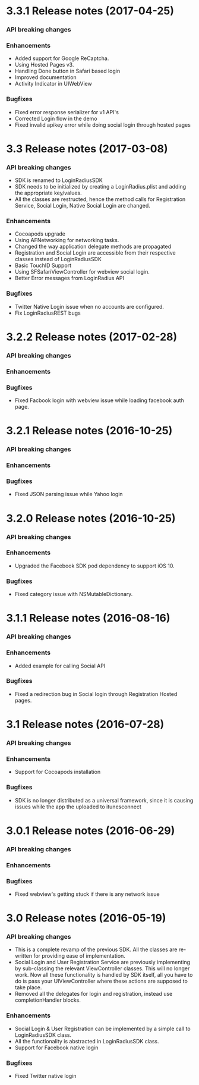 3.3.1 Release notes (2017-04-25)
=============================================================

### API breaking changes

### Enhancements

* Added support for Google ReCaptcha.
* Using Hosted Pages v3.
* Handling Done button in Safari based login
* Improved documentation
* Activity Indicator in UIWebView

### Bugfixes

* Fixed error response serializer for v1 API's
* Corrected Login flow in the demo
* Fixed invalid apikey error while doing social login through hosted pages

3.3 Release notes (2017-03-08)
=============================================================

### API breaking changes

* SDK is renamed to LoginRadiusSDK
* SDK needs to be initialized by creating a LoginRadius.plist and adding the appropriate key/values.
* All the classes are restructed, hence the method calls for Registration Service, Social Login,
  Native Social Login are changed.

### Enhancements

* Cocoapods upgrade
* Using AFNetworking for networking tasks.
* Changed the way application delegate methods are propagated
* Registration and Social Login are accessible from their respective classes instead of LoginRadiusSDK
* Basic TouchID Support
* Using SFSafariViewController for webview social login.
* Better Error messages from LoginRadius API

### Bugfixes

* Twitter Native Login issue when no accounts are configured.
* Fix LoginRadiusREST bugs

3.2.2 Release notes (2017-02-28)
=============================================================

### API breaking changes

### Enhancements

### Bugfixes

* Fixed Facbook login with webview issue while loading facebook auth page.

3.2.1 Release notes (2016-10-25)
=============================================================

### API breaking changes

### Enhancements

### Bugfixes

* Fixed JSON parsing issue while Yahoo login

3.2.0 Release notes (2016-10-25)
=============================================================

### API breaking changes

### Enhancements

* Upgraded the Facebook SDK pod dependency to support iOS 10.

### Bugfixes

* Fixed category issue with NSMutableDictionary.

3.1.1 Release notes (2016-08-16)
=============================================================

### API breaking changes

### Enhancements

* Added example for calling Social API

### Bugfixes

* Fixed a redirection bug in Social login through Registration Hosted pages.

3.1 Release notes (2016-07-28)
=============================================================

### API breaking changes

### Enhancements

* Support for Cocoapods installation

### Bugfixes

* SDK is no longer distributed as a universal framework, since it is
  causing issues while the app the uploaded to itunesconnect


3.0.1 Release notes (2016-06-29)
=============================================================

### API breaking changes

### Enhancements

### Bugfixes

* Fixed webview's getting stuck if there is any network issue

3.0 Release notes (2016-05-19)
=============================================================

### API breaking changes

* This is a complete revamp of the previous SDK. All the classes are re-written for providing ease of implementation.
* Social Login and User Registration Service are previously implementing by sub-classing the relevant ViewController classes. This will no longer work. Now all these functionality is handled by SDK itself, all you have to do is pass your UIViewController where these actions are supposed to take place.
* Removed all the delegates for login and registration, instead use completionHandler blocks.

### Enhancements

* Social Login & User Registration can be implemented by a simple call to LoginRadiusSDK class.
* All the functionality is abstracted in LoginRadiusSDK class.
* Support for Facebook native login

### Bugfixes

* Fixed Twitter native login